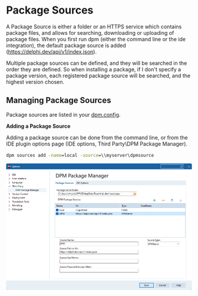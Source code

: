 # Package Sources

A Package Source is either a folder or an HTTPS service which contains package files, and allows for searching, downloading or uploading of package files. When you first run dpm (either the command line or the ide integration), the default package source is added (https://delphi.dev/api/v1/index.json).

Multiple package sources can be defined, and they will be searched in the order they are defined. So when installing a package, if I don't specify a package version, each registered package source will be searched, and the highest version chosen. 

## Managing Package Sources

Package sources are listed in your [dpm.config](/concepts/config-files). 


**Adding a Package Source**

Adding a package source can be done from the command line, or from the IDE plugin options page (IDE options, Third Party\\DPM Package Manager).

```bat
dpm sources add -name=local -source=\\myserver\dpmsource
```

![DPM IDE Options](../images/package-sources-options.png)
